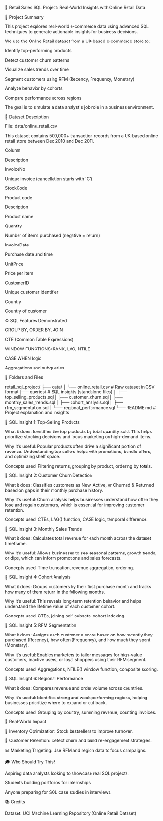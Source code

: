 🌟 Retail Sales SQL Project: Real-World Insights with Online Retail Data

💼 Project Summary

This project explores real-world e-commerce data using advanced SQL techniques to generate actionable insights for business decisions.

We use the Online Retail dataset from a UK-based e-commerce store to:

Identify top-performing products

Detect customer churn patterns

Visualize sales trends over time

Segment customers using RFM (Recency, Frequency, Monetary)

Analyze behavior by cohorts

Compare performance across regions

The goal is to simulate a data analyst's job role in a business environment.

📂 Dataset Description

File: data/online_retail.csv

This dataset contains 500,000+ transaction records from a UK-based online retail store between Dec 2010 and Dec 2011.

Column

Description

InvoiceNo

Unique invoice (cancellation starts with 'C')

StockCode

Product code

Description

Product name

Quantity

Number of items purchased (negative = return)

InvoiceDate

Purchase date and time

UnitPrice

Price per item

CustomerID

Unique customer identifier

Country

Country of customer

⚙️ SQL Features Demonstrated

GROUP BY, ORDER BY, JOIN

CTE (Common Table Expressions)

WINDOW FUNCTIONS: RANK, LAG, NTILE

CASE WHEN logic

Aggregations and subqueries

🔹 Folders and Files

retail_sql_project/
├── data/
│   └── online_retail.csv           # Raw dataset in CSV format
├── queries/                        # SQL insights (standalone files)
│   ├── top_selling_products.sql
│   ├── customer_churn.sql
│   ├── monthly_sales_trends.sql
│   ├── cohort_analysis.sql
│   ├── rfm_segmentation.sql
│   └── regional_performance.sql
└── README.md                       # Project explanation and insights

🔢 SQL Insight 1: Top-Selling Products

What it does: Identifies the top products by total quantity sold. This helps prioritize stocking decisions and focus marketing on high-demand items.

Why it's useful: Popular products often drive a significant portion of revenue. Understanding top sellers helps with promotions, bundle offers, and optimizing shelf space.

Concepts used: Filtering returns, grouping by product, ordering by totals.

🔢 SQL Insight 2: Customer Churn Detection

What it does: Classifies customers as New, Active, or Churned & Returned based on gaps in their monthly purchase history.

Why it's useful: Churn analysis helps businesses understand how often they lose and regain customers, which is essential for improving customer retention.

Concepts used: CTEs, LAG() function, CASE logic, temporal difference.

🔢 SQL Insight 3: Monthly Sales Trends

What it does: Calculates total revenue for each month across the dataset timeframe.

Why it's useful: Allows businesses to see seasonal patterns, growth trends, or dips, which can inform promotions and sales forecasts.

Concepts used: Time truncation, revenue aggregation, ordering.

🔢 SQL Insight 4: Cohort Analysis

What it does: Groups customers by their first purchase month and tracks how many of them return in the following months.

Why it's useful: This reveals long-term retention behavior and helps understand the lifetime value of each customer cohort.

Concepts used: CTEs, joining self-subsets, cohort indexing.

🔢 SQL Insight 5: RFM Segmentation

What it does: Assigns each customer a score based on how recently they purchased (Recency), how often (Frequency), and how much they spent (Monetary).

Why it's useful: Enables marketers to tailor messages for high-value customers, inactive users, or loyal shoppers using their RFM segment.

Concepts used: Aggregations, NTILE() window function, composite scoring.

🔢 SQL Insight 6: Regional Performance

What it does: Compares revenue and order volume across countries.

Why it's useful: Identifies strong and weak performing regions, helping businesses prioritize where to expand or cut back.

Concepts used: Grouping by country, summing revenue, counting invoices.

🚀 Real-World Impact

🏦 Inventory Optimization: Stock bestsellers to improve turnover.

🤝 Customer Retention: Detect churn and build re-engagement strategies.

📊 Marketing Targeting: Use RFM and region data to focus campaigns.

🎓 Who Should Try This?

Aspiring data analysts looking to showcase real SQL projects.

Students building portfolios for internships.

Anyone preparing for SQL case studies in interviews.

📚 Credits

Dataset: UCI Machine Learning Repository (Online Retail Dataset)
